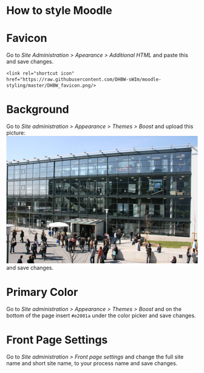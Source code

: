 How to style Moodle
===================

# Favicon

Go to *Site Administration > Apearance > Additional HTML* and paste this and save changes.

```
<link rel="shortcut icon" href="https://raw.githubusercontent.com/DHBW-sWIm/moodle-styling/master/DHBW_favicon.png/>
```

# Background

Go to *Site administration > Appearance > Themes > Boost* and upload this picture: ![dhbwbackground.jpg](./dhbwbackground.jpg) and save changes.

# Primary Color

Go to  *Site administration > Appearance > Themes > Boost* and on the bottom of the page insert `#e2001a` under the color picker and save changes.

# Front Page Settings

Go to *Site administration > Front page settings* and change the full site name and short site name, to your process name and save changes.
